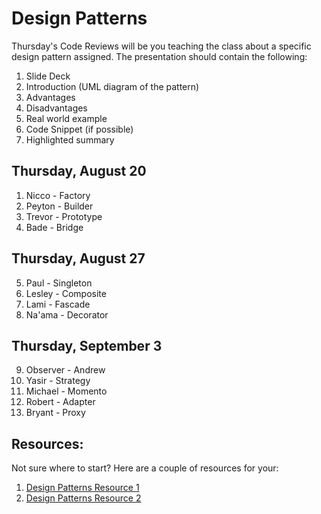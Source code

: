 # Design Patterns

Thursday's Code Reviews will be you teaching the class about a specific design pattern assigned. The presentation should contain the following:
1. Slide Deck
1. Introduction (UML diagram of the pattern)
1. Advantages
1. Disadvantages
1. Real world example
1. Code Snippet (if possible)
1. Highlighted summary

## Thursday, August 20

1. Nicco - Factory
2. Peyton - Builder
3. Trevor - Prototype
4. Bade - Bridge

## Thursday, August 27

5. Paul - Singleton
6. Lesley - Composite
7. Lami - Fascade
8. Na'ama - Decorator

## Thursday, September 3

9. Observer - Andrew
10. Yasir - Strategy
11. Michael - Momento
12. Robert - Adapter
13. Bryant - Proxy


## Resources:
Not sure where to start? Here are a couple of resources for your:

1. [Design Patterns Resource 1](https://exceptionnotfound.net/introducing-the-daily-design-pattern/)
1. [Design Patterns Resource 2](https://www.dofactory.com/net/design-patterns)

